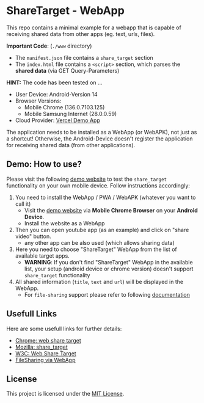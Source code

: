 # ShareTarget - WebApp

This repo contains a minimal example for a webapp that is capable of receiving shared data from other apps (eg. text, urls, files).

**Important Code**: (`./www` directory)
- The `manifest.json` file contains a `share_target` section
- The `index.html` file contains a `<script>` section, which parses the **shared data** (via GET Query-Parameters)

**HINT:**
The code has been tested on ...

- User Device: Android-Version 14
- Browser Versions:
    - Mobile Chrome (136.0.7103.125)
    - Mobile Samsung Internet (28.0.0.59)
- Cloud Provider: [Vercel Demo App](https://share-target-webapp.vercel.app/)

The application needs to be installed as a WebApp (or WebAPK), not just as a shortcut! Otherwise, the Android-Device doesn't register the application for receiving shared data (from other applications).

## Demo: How to use?
Please visit the following [demo website](https://share-target-webapp.vercel.app/) to test the `share_target` functionality on your own mobile device.
Follow instructions accordingly:
1. You need to install the WebApp / PWA / WebAPK (whatever you want to call it)
    - Visit the [demo website](https://share-target-webapp.vercel.app/) via **Mobile Chrome Browser** on your **Android Device**.
    - Install the website as a WebApp
2. Then you can open youtube app (as an example) and click on "share video" button.
    - any other app can be also used (which allows sharing data)
3. Here you need to choose "ShareTarget" WebApp from the list of available target apps.
    - **WARNING**: If you don't find "ShareTarget" WebApp in the available list, your setup (android device or chrome version) doesn't support `share_target` functionality
4. All shared information (`title`, `text` and `url`) will be displayed in the WebApp.
    - For `file-sharing` support please refer to following [documentation](https://developer.mozilla.org/en-US/docs/Web/Progressive_web_apps/Manifest/Reference/share_target#receiving_shared_files)

## Usefull Links
Here are some usefull links for further details:
- [Chrome: web share target](https://developer.chrome.com/docs/capabilities/web-apis/web-share-targe)
- [Mozilla: share_target](https://developer.mozilla.org/en-US/docs/Web/Progressive_web_apps/Manifest/Reference/share_target)
- [W3C: Web Share Target](https://w3c.github.io/web-share-target/)
- [FileSharing via WebApp](https://developer.mozilla.org/en-US/docs/Web/Progressive_web_apps/Manifest/Reference/share_target#receiving_shared_files)

## License

This project is licensed under the [MIT License](LICENSE).